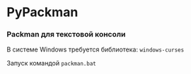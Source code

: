 # PyPackman

### Packman для текстовой консоли

В системе Windows требуется библиотека: `windows-curses`

Запуск командой `packman.bat`
